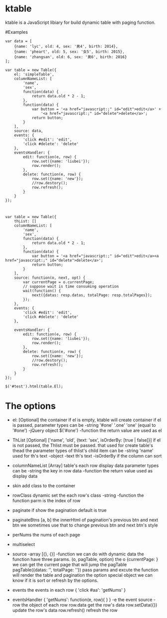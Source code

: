 ktable
=======

ktable is a JavaScript libiary for build dynamic table with paging function.

#Examples

    var data = [
        {name: 'lyc', old: 4, sex: '男4', birth: 2014},
        {name: 'pheart', old: 5, sex: '女5', birth: 2015},
        {name: 'zhangsan', old: 6, sex: '男6', birth: 2016}
    ];

    var table = new Table({
        el: 'simpleTable',
        columnNameList: [
            'name',
            'sex', 
            function(data) {
                return data.old * 2 - 1;
            },
            function(data) {
                var button = '<a href="javascript:;" id="edit">edit</a>' + 
                    '<a href="javascript:;" id="delete">delete</a>';
                return button;
            }
        ],
        source: data,
        events: {
            'click #edit': 'edit',
            'click #delete': 'delete'
        },
        eventsHandler: {
            edit: function(e, row) {
                row.set({name: 'liubei'});
                row.render();
            },
            delete: function(e, row) {
                row.set({name: 'new'});
                //row.destory();
                row.refresh();
            }
        }
    });

# 

    var table = new Table({
        thList: []
        columnNameList: [
            'name',
            'sex', 
            function(data) {
                return data.old * 2 - 1;
            },
            function(data) {
                var button = '<a href="javascript:;" id="edit">edit</a><a href="javascript:;" id="delete">delete</a>';
                return button;
            }
        ],
        source: function(o, next, opt) { 
            var currentPage = o.currentPage;
            // suppose wait is time consuming operation 
            wait(function() {
                next({datas: resp.datas, totalPage: resp.totalPages});
            });
        },
        events: {
            'click #edit': 'edit',
            'click #delete': 'delete'
        },

        eventsHandler: {
            edit: function(e, row) {
                row.set({name: 'liubei'});
                row.render();
            },
            delete: function(e, row) {
                row.set({name: 'new'});
                //row.destory();
                row.refresh();
            }
        }
    });

    $('#test').html(table.El);




# The options

* el: [Optional]  the container
    if el is empty, ktable will create container
    if el is passed, parameter types can be
        -string  '#one'   '.one'  'one' (equal to '#one')
        -jQuery object $('#one')
        -function the return value are used as el

* ThList [Optional]  ['name', 'old', {text: 'sex', isOrderBy: [true | false]}]
    if el is not passed, the Thlist must be passed.  that used for create table's thead
    the parameter types of thlist's child item can be 
        -string 'name' used for th's text
        -object 
            -text    th's text
            -isOrderBy  if the column can sort

* columnNameList [Array]  table's each row display data
    parameter types can be
        -string the key in row data
        -function the return value used as display data

* skin add class to the container

* rowClass dynamic set the each row's class
    -string
    -function    the function parm is the index of row

* paginate if show the pagination  default is true

* paginateBtns [a, b]  the innerHtml of pagination's previous btn and next btn
        we sometimes use that to change previous btn and next btn's style

* perNums   the nums of each page

* multiselect 

* source
    -array  [{}, {}]
    -function  we can do with dynamic data 
    the function have three params. (o, pagTable, option)
        the o {currentPage: }  we can get the current page that will jump 
        the pagTable    pagTable({datas: '', totalPage: ''})  pass params and  excute the function  will render the table and pagination
        the option special object  we can know if it is sort or refresh by the options.

* events  the events in each row
    {
        'click #aa': 'getNums'
    }
* eventsHandler 
    {
        'getNums': function(e, row){ }
    }
    -e the event source 
    -row  the object of each row 
        row.data  get the row's data
        row.setData({}) update the row's data
        row.refresh()  refresh the row


